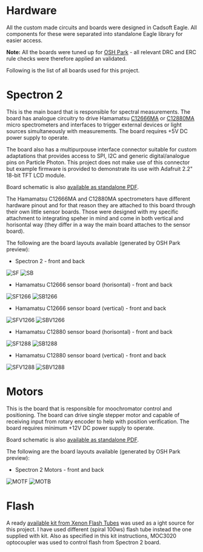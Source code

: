 # Hardware

All the custom made circuits and boards were designed in Cadsoft Eagle. All components for these were separated into standalone Eagle library for easier access. 

__Note:__ All the boards were tuned up for [OSH Park](https://oshpark.com/) - all relevant DRC and ERC rule checks were therefore applied an validated.

Following is the list of all boards used for this project.

# Spectron 2

This is the main board that is responsible for spectral measurements. The board has analogue circuitry to drive Hamamatsu [C12666MA](http://www.hamamatsu.com/jp/en/C12666MA.html) or [C12880MA](http://www.hamamatsu.com/jp/en/C12880MA.html) micro spectrometers and interfaces to trigger external devices or light sources simultaneously with measurements. The board requires +5V DC power supply to operate.

The board also has a multipurpouse interface connector suitable for custom adaptations that provides access to SPI, I2C and generic digital/analogue pins on Particle Photon. This project does not make use of this connector but example firmware is provided to demonstrate its use with Adafruit 2.2" 18-bit TFT LCD module.

Board schematic is also [available as standalone PDF](Spectron2.pdf).

The Hamamatsu C12666MA and C12880MA spectrometers have different hardware pinout and for that reason they are attached to this board through their own little sensor boards. Those were designed with my specific attachment to integrating speher in mind and come in both vertical and horisontal way (they differ in a way the main board attaches to the sensor board).

The following are the board layouts available (generated by OSH Park preview):

* Spectron 2 - front and back

![SF](boards/Spectron2_front.png) ![SB](boards/Spectron2_back.png)

* Hamamatsu C12666 sensor board (horisontal) - front and back

![SF1266](boards/Spectron2_C12666_front.png) ![SB1266](boards/Spectron2_C12666_back.png)

* Hamamatsu C12666 sensor board (vertical) - front and back

![SFV1266](boards/Spectron2_C12666_vertical_front.png) ![SBV1266](boards/Spectron2_C12666_vertical_back.png)

* Hamamatsu C12880 sensor board (horisontal) - front and back

![SF1288](boards/Spectron2_C12880_front.png) ![SB1288](boards/Spectron2_C12880_back.png)

* Hamamatsu C12880 sensor board (vertical) - front and back

![SFV1288](boards/Spectron2_C12880_vertical_front.png) ![SBV1288](boards/Spectron2_C12880_vertical_back.png)

# Motors

This is the board that is responsible for moochromator control and positioning. The board can drive single stepper motor and capable of receiving input from rotary encoder to help with position verification. The board requires minimum +12V DC power supply to operate.

Board schematic is also [available as standalone PDF](Motors.pdf).

The following are the board layouts available (generated by OSH Park preview):

* Spectron 2 Motors - front and back

![MOTF](boards/Spectron2_Motors_front.png) ![MOTB](boards/Spectron2_Motors_back.png)

# Flash

A ready [available kit from Xenon Flash Tubes](http://www.xenonflashtubes.com/optical-flash.html) was used as a ight source for this project. I have used different (spiral 100ws) flash tube instead the one supplied with kit. Also as specified in this kit instructions, MOC3020 optocoupler was used to control flash from Spectron 2 board.

